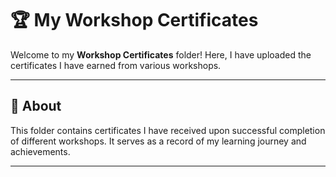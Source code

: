 # 🏆 My Workshop Certificates

Welcome to my **Workshop Certificates** folder! Here, I have uploaded the certificates I have earned from various workshops.

---

## 📜 About
This folder contains certificates I have received upon successful completion of different workshops. It serves as a record of my learning journey and achievements.

---

